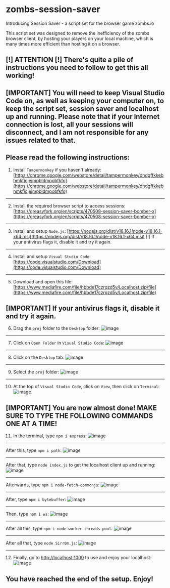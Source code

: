 # zombs-session-saver
Introducing Session Saver - a script set for the browser game zombs.io

This script set was designed to remove the inefficiency of the zombs browser client, by hosting your players on your local machine, which is many times more efficient than hosting it on a browser.

[!] ATTENTION [!]
There's quite a pile of instructions you need to follow to get this all working!
-

[IMPORTANT] You will need to keep Visual Studio Code on, as well as keeping your computer on, to keep the script set, session saver and localhost up and running. Please note that if your Internet connection is lost, all your sessions will disconnect, and I am not responsible for any issues related to that.
-

Please read the following instructions:
------------------------------------------------------
1. Install `Tampermonkey` if you haven't already: [https://chrome.google.com/webstore/detail/tampermonkey/dhdgffkkebhmkfjojejmpbldmpobfkfo](https://chrome.google.com/webstore/detail/tampermonkey/dhdgffkkebhmkfjojejmpbldmpobfkfo)
------------------------------------------------------
2. Install the required browser script to access sessions: [https://greasyfork.org/en/scripts/470508-session-saver-bomber-x](https://greasyfork.org/en/scripts/470508-session-saver-bomber-x)
------------------------------------------------------
3. Install and setup `Node.js`: [https://nodejs.org/dist/v18.16.1/node-v18.16.1-x64.msi](https://nodejs.org/dist/v18.16.1/node-v18.16.1-x64.msi)
[!] If your antivirus flags it, disable it and try it again.
------------------------------------------------------
4. Install and setup `Visual Studio Code`: [https://code.visualstudio.com/Download](https://code.visualstudio.com/Download)
------------------------------------------------------
5. Download and open this file: [https://www.mediafire.com/file/hbbde17czrqzd5v/Localhost.zip/file](https://www.mediafire.com/file/hbbde17czrqzd5v/Localhost.zip/file)

[IMPORTANT] If your antivirus flags it, disable it and try it again.
------------------------------------------------------
6. Drag the `proj` folder to the `Desktop` folder:
![image](https://github.com/LBBZombs/zombs-session-saver/assets/139074757/61a3f49a-e888-4872-8a32-07340eb529e4)
------------------------------------------------------
7. Click on `Open Folder` in `Visual Studio Code`:
![image](https://github.com/LBBZombs/zombs-session-saver/assets/139074757/1c5dc4d7-a1b3-41e0-8a49-86ee04279e68)
------------------------------------------------------
8. Click on the `Desktop` tab:
![image](https://github.com/LBBZombs/zombs-session-saver/assets/139074757/2ca5197b-5476-4bca-b899-61b4e8ef92f0)
------------------------------------------------------
9. Select the `proj` folder:
![image](https://github.com/LBBZombs/zombs-session-saver/assets/139074757/961fcd2a-a86e-4cc1-8f5e-773d9ade7d86)
------------------------------------------------------
10. At the top of `Visual Studio Code`, click on `View`, then click on `Terminal`:
![image](https://github.com/LBBZombs/zombs-session-saver/assets/139074757/bb6c444f-313b-4681-beb4-dc5679b94c4c)

[IMPORTANT] You are now almost done! MAKE SURE TO TYPE THE FOLLOWING COMMANDS ONE AT A TIME!
------------------------------------------------------
11. In the terminal, type `npm i express`:
![image](https://github.com/LBBZombs/zombs-session-saver/assets/139074757/eb7027ac-44b3-4a0a-b049-0b7ce25958d7)
------------------------------------------------------
After this, type `npm i path`:
![image](https://github.com/LBBZombs/zombs-session-saver/assets/139074757/b97ab57e-e167-4740-ab90-7d68249b273d)

------------------------------------------------------
After that, type `node index.js` to get the localhost client up and running:
![image](https://github.com/LBBZombs/zombs-session-saver/assets/139074757/ab61926a-1c29-4a31-876d-0e709fa5fdf4)

------------------------------------------------------
Afterwards, type `npm i node-fetch-commonjs`:
![image](https://github.com/LBBZombs/zombs-session-saver/assets/139074757/7bd603bb-6c20-40cd-a886-f6198b8b14da)

------------------------------------------------------
After, type `npm i bytebuffer`:
![image](https://github.com/LBBZombs/zombs-session-saver/assets/139074757/9d8b5761-d653-4f66-af44-cd5edd3277a9)

------------------------------------------------------
Then, type `npm i ws`:
![image](https://github.com/LBBZombs/zombs-session-saver/assets/139074757/d6543bcc-e8fb-409b-a978-955b53fede0b)

------------------------------------------------------
After all this, type `npm i node-worker-threads-pool`:
![image](https://github.com/LBBZombs/zombs-session-saver/assets/139074757/28aa1cda-1706-405c-b49f-21ac85ac38de)

------------------------------------------------------
After all that, type `node Sirr0m.js`:
![image](https://github.com/LBBZombs/zombs-session-saver/assets/139074757/11188363-1331-4b6b-97d2-fc444ef4b986)

------------------------------------------------------
12. Finally, go to [http://localhost:1000](http://localhost:1000) to use and enjoy your localhost:
![image](https://github.com/LBBZombs/zombs-session-saver/assets/139074757/e267fdbc-7bbb-4a86-a477-4abed55f58ab)


You have reached the end of the setup. Enjoy!
------------------------------------------------------










